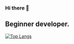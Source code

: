 ### Hi there 👋
## Beginner developer. 

[![Top Langs](https://github-readme-stats.vercel.app/api/top-langs/?username=TheShadowDragon)](https://github.com/TheShadowDragon/github-readme-stats)

